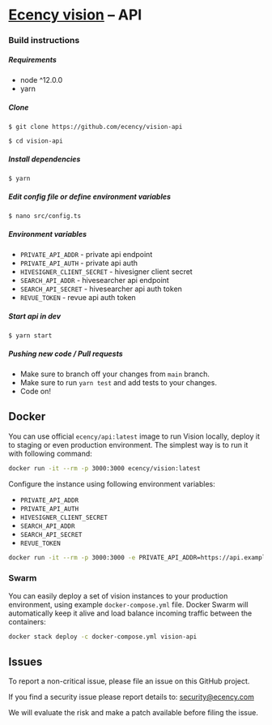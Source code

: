 # [Ecency vision][ecency_vision] – API

### Build instructions

##### Requirements

- node ^12.0.0
- yarn

##### Clone 
`$ git clone https://github.com/ecency/vision-api`

`$ cd vision-api`

##### Install dependencies
`$ yarn`

##### Edit config file or define environment variables
`$ nano src/config.ts`

##### Environment variables

* `PRIVATE_API_ADDR` - private api endpoint
* `PRIVATE_API_AUTH` - private api auth
* `HIVESIGNER_CLIENT_SECRET` -  hivesigner client secret
* `SEARCH_API_ADDR` - hivesearcher api endpoint
* `SEARCH_API_SECRET` - hivesearcher api auth token
* `REVUE_TOKEN` - revue api auth token

##### Start api in dev
`$ yarn start`

##### Pushing new code / Pull requests

- Make sure to branch off your changes from `main` branch.
- Make sure to run `yarn test` and add tests to your changes.
- Code on!

## Docker

You can use official `ecency/api:latest` image to run Vision locally, deploy it to staging or even production environment. The simplest way is to run it with following command:

```bash
docker run -it --rm -p 3000:3000 ecency/vision:latest
```

Configure the instance using following environment variables:

 * `PRIVATE_API_ADDR`
 * `PRIVATE_API_AUTH`
 * `HIVESIGNER_CLIENT_SECRET`
 * `SEARCH_API_ADDR`
 * `SEARCH_API_SECRET`
 * `REVUE_TOKEN`

```bash
docker run -it --rm -p 3000:3000 -e PRIVATE_API_ADDR=https://api.example.com -e PRIVATE_API_AUTH=verysecretpassword ecency/api:latest
```

### Swarm

You can easily deploy a set of vision instances to your production environment, using example `docker-compose.yml` file. Docker Swarm will automatically keep it alive and load balance incoming traffic between the containers:

```bash
docker stack deploy -c docker-compose.yml vision-api
```

## Issues

To report a non-critical issue, please file an issue on this GitHub project.

If you find a security issue please report details to: security@ecency.com

We will evaluate the risk and make a patch available before filing the issue.

[//]: # 'LINKS'
[ecency_vision]: https://ecency.com
